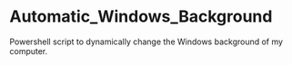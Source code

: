 # Automatic_Windows_Background
Powershell script to dynamically change the Windows background of my computer.
